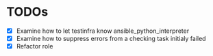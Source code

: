 # TODOs
- [x] Examine how to let testinfra know ansible_python_interpreter
- [x] Examine how to suppress errors from a checking task initialy failed
- [x] Refactor role

